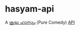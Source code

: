 # hasyam-api

A [ശുദ്ധ ഹാസ്യം](https://akishtp.github.io/hasyam-api/index.html) (Pure Comedy) [API](https://hasyam-api.cyclic.app/)
